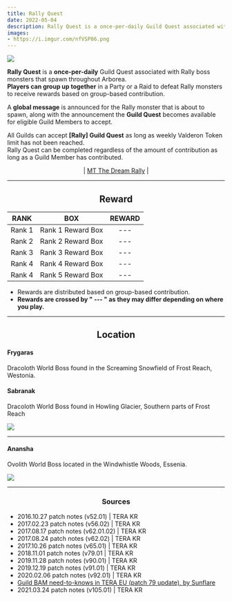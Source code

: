 ```yaml
---
title: Rally Quest
date: 2022-05-04
description: Rally Quest is a once-per-daily Guild Quest associated with Rally boss monsters that spawn throughout Arborea. Players can group up together in a Party or a Raid to defeat Rally monsters to receive rewards based on group-based contribution. 
images:
- https://i.imgur.com/nfVSP86.png         
---
```

![](https://i.imgur.com/m9OviEA.png)

**Rally Quest** is a **once-per-daily** Guild Quest associated with Rally boss monsters that spawn throughout Arborea. <br>
**Players can group up together** in a Party or a Raid to defeat Rally monsters to receive rewards based on group-based contribution.<br>

A **global message** is announced for the Rally monster that is about to spawn, along with the announcement the **Guild Quest** becomes available for eligible Guild Members to accept.

All Guilds can accept **[Rally] Guild Quest** as long as weekly Valderon Token limit has not been reached. <br>
Rally Quest can be completed regardless of the amount of contribution as long as a Guild Member has contributed.

<center>

| [MT The Dream Rally](../menma-guide/rally-quest-menma.md) | 

</center>

<hr/>

<center>

## Reward

</center>

| **RANK** |         **BOX**         |                   **REWARD**                   |
|:--------:|:-----------------------:|:----------------------------------------------:|
| Rank 1   | Rank 1 Reward Box       | --- |
| Rank 2   | Rank 2 Reward Box       | --- |
| Rank 3   | Rank 3 Reward Box       | --- |
| Rank 4   | Rank 4 Reward Box       | --- |
| Rank 4   | Rank 5 Reward Box       | --- |

- Rewards are distributed based on group-based contribution.
- **Rewards are crossed by " --- " as they may differ depending on where you play.**

<hr/>

<center>

## Location

</center>

#### Frygaras
Dracoloth World Boss found in the Screaming Snowfield of Frost Reach, Westonia.

#### Sabranak
Dracoloth World Boss found in Howling Glacier, Southern parts of Frost Reach

![](https://i.imgur.com/LUJG8SM.png)

<hr/>

#### Anansha
Ovolith World Boss located in the Windwhistle Woods, Essenia.

![](https://i.imgur.com/lnoldES.png)

<hr/>

<center><h3>Sources</h3></center>

* 2016.10.27 patch notes (v52.01) | TERA KR
* 2017.02.23 patch notes (v56.02) | TERA KR
* 2017.08.17 patch notes (v62.01.02) | TERA KR
* 2017.08.24 patch notes (v62.02) | TERA KR
* 2017.10.26 patch notes (v65.01) | TERA KR
* 2018.11.01 patch notes (v79.01 | TERA KR
* 2019.11.28 patch notes (v90.01) | TERA KR
* 2019.12.19 patch notes (v91.01) | TERA KR
* 2020.02.06 patch notes (v92.01) | TERA KR
* [Guild BAM need-to-knows in TERA EU (patch 79 update), by Sunflare](https://steamcommunity.com/sharedfiles/filedetails/?id=1498498860)
* 2021.03.24 patch notes (v105.01) | TERA KR




